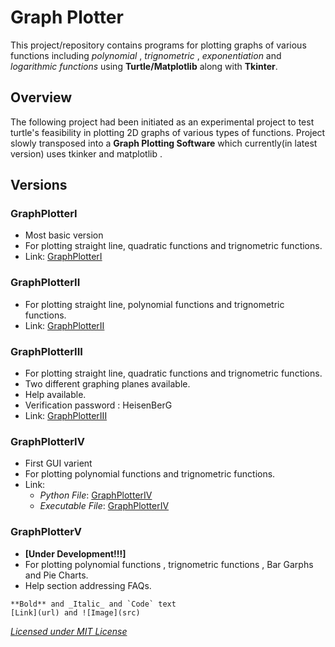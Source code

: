 # Graph Plotter 

This project/repository contains programs for plotting graphs of various functions including *polynomial* , *trignometric* , *exponentiation* and *logarithmic functions* using **Turtle/Matplotlib** along with **Tkinter**.



## Overview 

The following project had been initiated as an experimental project to test turtle's feasibility in plotting 2D graphs of various types of functions.
Project slowly transposed into a **Graph Plotting Software** which currently(in latest version) uses tkinker and matplotlib .

## Versions
### GraphPlotterI
  * Most basic version
  * For plotting straight line, quadratic functions and trignometric functions.
  * Link: [GraphPlotterI](https://github.com/EccentricX/GraphPlotter/blob/master/GraphPlotter1.0.py)
### GraphPlotterII
  * For plotting straight line, polynomial functions and trignometric functions.
  * Link: [GraphPlotterII](https://github.com/EccentricX/GraphPlotter/blob/master/GraphPlotter2.0.py)
### GraphPlotterIII
  * For plotting straight line, quadratic functions and trignometric functions.
  * Two different graphing planes available.
  * Help available.
  * Verification password : HeisenBerG
  * Link: [GraphPlotterIII](https://github.com/EccentricX/GraphPlotter/blob/master/GraphPlotter3.0.py)
### GraphPlotterIV
  * First GUI varient
  * For plotting polynomial functions and trignometric functions.
  * Link:
    * *Python File*: [GraphPlotterIV](https://github.com/EccentricX/GraphPlotter/blob/master/GraphPlotter4.0(GP-IV).py)
    * *Executable File*: [GraphPlotterIV](https://drive.google.com/file/d/19lc6ELbS0LspHPiy3AOeNnw40f1fcKqT/view)
### GraphPlotterV
  *  **[Under Development!!!]**
  *  For plotting polynomial functions , trignometric functions , Bar Garphs and Pie Charts.
  *  Help section addressing FAQs.



```
**Bold** and _Italic_ and `Code` text
[Link](url) and ![Image](src)
```

_[Licensed  under MIT License](https://github.com/YasirAhmad-EccentriX/GraphPlotter/blob/master/LICENSE)_
